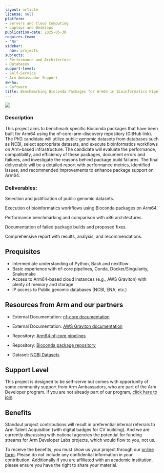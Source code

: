 ```yaml
---
layout: article
license: null
platform:
- Servers and Cloud Computing
- Laptops and Desktops
publication-date: 2025-05-30
requires-team:
- 'No'
sidebar:
  nav: projects
subjects:
- Performance and Architecture
- Databases
support-level:
- Self-Service
- Arm Ambassador Support
sw-hw:
- Software
title: Benchmarking Bioconda Packages for Arm64 in Bioinformatics Pipelines
---
```


<img class="image image--xl" src="/Arm-Developer-Labs/images/Research_on_arm_banner.png"/>


### Description

This project aims to benchmark specific Bioconda packages that have been built for Arm64 using the nf-core-arm-discovery repository (GitHub link). The PhD candidate will utilize public genomic datasets from databases such as NCBI, select appropriate datasets, and execute bioinformatics workflows on Arm-based infrastructure. The candidate will evaluate the performance, compatibility, and efficiency of these packages, document errors and failures, and investigate the reasons behind package build failures. The final deliverable will be a detailed report with performance metrics, identified issues, and recommended improvements to enhance package support on Arm64.

### Deliverables:

Selection and justification of public genomic datasets.

Execution of bioinformatics workflows using Bioconda packages on Arm64.

Performance benchmarking and comparison with x86 architectures.

Documentation of failed package builds and proposed fixes.

Comprehensive report with results, analysis, and recommendations.


## Prequisites

- Intermediate understanding of Python, Bash and nextflow
- Basic experience with nf-core pipelines, Conda, Docker/Singularity, Snakemake
- Access to Arm64-based cloud instances (e.g., AWS Graviton) with plenty of memory and storage
- IP access to Public genomic databases (NCBI, ENA, etc.)

## Resources from Arm and our partners

- External Documentation: [nf-core documentation](https://nf-co.re/docs/)

- External Documentation: [AWS Graviton documentation](https://aws.amazon.com/ec2/graviton/)

- Repository: [Arm64 nf-core pipelines](https://github.com/ewels/nf-core-arm-discovery/tree/main)

- Repository: [Bioconda package repository](https://bioconda.github.io/)

- Dataset: [NCBI Datasets](https://www.ncbi.nlm.nih.gov/datasets/)


## Support Level

This project is designed to be self-serve but comes with opportunity of some community support from Arm Ambassadors, who are part of the Arm Developer program. If you are not already part of our program, [click here to join](https://www.arm.com/resources/developer-program?#register).


## Benefits 

Standout project contributions will result in preferential internal referrals to Arm Talent Acquisition (with digital badges for CV building).  And we are currently discussing with national agencies the potential for funding streams for Arm Developer Labs projects, which would flow to you, not us.

To receive the benefits, you must show us your project through our [online form](https://forms.office.com/e/VZnJQLeRhD). Please do not include any confidential information in your contribution. Additionally if you are affiliated with an academic institution, please ensure you have the right to share your material.